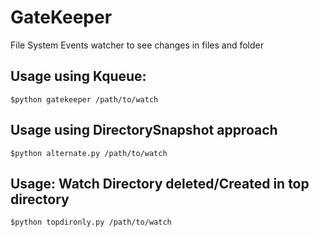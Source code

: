 # GateKeeper
File System Events watcher to see changes in files and folder

## Usage using Kqueue:
`$python gatekeeper /path/to/watch`

## Usage using DirectorySnapshot approach
`$python alternate.py /path/to/watch`

## Usage: Watch Directory deleted/Created in top directory
`$python topdironly.py /path/to/watch`



